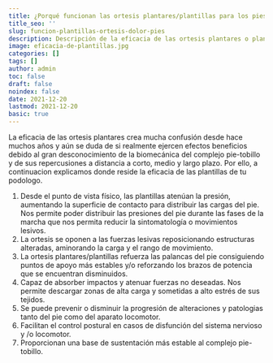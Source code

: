 ```yaml
---
title: ¿Porqué funcionan las ortesis plantares/plantillas para los pies?
title_seo: ''
slug: funcion-plantillas-ortesis-dolor-pies
description: Descripción de la eficacia de las ortesis plantares o plantillas para los problemas de pies
image: eficacia-de-plantillas.jpg
categories: []
tags: []
author: admin
toc: false
draft: false
noindex: false
date: 2021-12-20
lastmod: 2021-12-20
basic: true
---
```

La eficacia de las ortesis plantares crea mucha confusión desde hace muchos años y aún se duda de si realmente ejercen efectos beneficios debido al gran desconocimiento de la biomecánica del complejo pie-tobillo y de sus repercusiones a distancia a corto, medio y largo plazo. Por ello, a continuacion explicamos donde reside la eficacia de las plantillas de tu podologo.

1. Desde el punto de vista físico, las plantillas atenúan la presión, aumentando la superficie de contacto para distribuir las cargas del pie. Nos permite poder distribuir las presiones del pie durante las fases de la marcha que nos permita reducir la sintomatología o movimientos lesivos.
2. La ortesis se oponen a las fuerzas lesivas reposicionando estructuras alteradas, aminorando la carga y el rango de movimiento.
3. La ortesis plantares/plantillas refuerza las palancas del pie consiguiendo puntos de apoyo más estables y/o reforzando los brazos de potencia que se encuentran disminuidos.
4. Capaz de absorber impactos y atenuar fuerzas no deseadas. Nos permite descargar zonas de alta carga y sometidas a alto estrés de sus tejidos.
5. Se puede prevenir o disminuir la progresión de alteraciones y patologias tanto del pie como del aparato locomotor.
6. Facilitan el control postural en casos de disfunción del sistema nervioso y /o locomotor.
7. Proporcionan una base de sustentación más estable al complejo pie-tobillo.